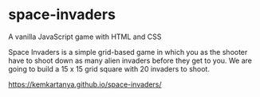 # space-invaders

A vanilla JavaScript game with HTML and CSS

Space Invaders is a simple grid-based game in which you as the shooter have to shoot down as many alien invaders before they get to you. We are going to build a 15 x 15 grid square with 20 invaders to shoot.

https://kemkartanya.github.io/space-invaders/
